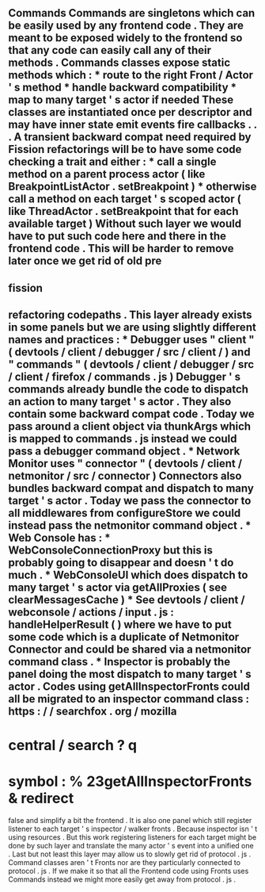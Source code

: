 #
Commands
Commands
are
singletons
which
can
be
easily
used
by
any
frontend
code
.
They
are
meant
to
be
exposed
widely
to
the
frontend
so
that
any
code
can
easily
call
any
of
their
methods
.
Commands
classes
expose
static
methods
which
:
*
route
to
the
right
Front
/
Actor
'
s
method
*
handle
backward
compatibility
*
map
to
many
target
'
s
actor
if
needed
These
classes
are
instantiated
once
per
descriptor
and
may
have
inner
state
emit
events
fire
callbacks
.
.
.
A
transient
backward
compat
need
required
by
Fission
refactorings
will
be
to
have
some
code
checking
a
trait
and
either
:
*
call
a
single
method
on
a
parent
process
actor
(
like
BreakpointListActor
.
setBreakpoint
)
*
otherwise
call
a
method
on
each
target
'
s
scoped
actor
(
like
ThreadActor
.
setBreakpoint
that
for
each
available
target
)
Without
such
layer
we
would
have
to
put
such
code
here
and
there
in
the
frontend
code
.
This
will
be
harder
to
remove
later
once
we
get
rid
of
old
pre
-
fission
-
refactoring
codepaths
.
This
layer
already
exists
in
some
panels
but
we
are
using
slightly
different
names
and
practices
:
*
Debugger
uses
"
client
"
(
devtools
/
client
/
debugger
/
src
/
client
/
)
and
"
commands
"
(
devtools
/
client
/
debugger
/
src
/
client
/
firefox
/
commands
.
js
)
Debugger
'
s
commands
already
bundle
the
code
to
dispatch
an
action
to
many
target
'
s
actor
.
They
also
contain
some
backward
compat
code
.
Today
we
pass
around
a
client
object
via
thunkArgs
which
is
mapped
to
commands
.
js
instead
we
could
pass
a
debugger
command
object
.
*
Network
Monitor
uses
"
connector
"
(
devtools
/
client
/
netmonitor
/
src
/
connector
)
Connectors
also
bundles
backward
compat
and
dispatch
to
many
target
'
s
actor
.
Today
we
pass
the
connector
to
all
middlewares
from
configureStore
we
could
instead
pass
the
netmonitor
command
object
.
*
Web
Console
has
:
*
WebConsoleConnectionProxy
but
this
is
probably
going
to
disappear
and
doesn
'
t
do
much
.
*
WebConsoleUI
which
does
dispatch
to
many
target
'
s
actor
via
getAllProxies
(
see
clearMessagesCache
)
*
See
devtools
/
client
/
webconsole
/
actions
/
input
.
js
:
handleHelperResult
(
)
where
we
have
to
put
some
code
which
is
a
duplicate
of
Netmonitor
Connector
and
could
be
shared
via
a
netmonitor
command
class
.
*
Inspector
is
probably
the
panel
doing
the
most
dispatch
to
many
target
'
s
actor
.
Codes
using
getAllInspectorFronts
could
all
be
migrated
to
an
inspector
command
class
:
https
:
/
/
searchfox
.
org
/
mozilla
-
central
/
search
?
q
=
symbol
:
%
23getAllInspectorFronts
&
redirect
=
false
and
simplify
a
bit
the
frontend
.
It
is
also
one
panel
which
still
register
listener
to
each
target
'
s
inspector
/
walker
fronts
.
Because
inspector
isn
'
t
using
resources
.
But
this
work
registering
listeners
for
each
target
might
be
done
by
such
layer
and
translate
the
many
actor
'
s
event
into
a
unified
one
.
Last
but
not
least
this
layer
may
allow
us
to
slowly
get
rid
of
protocol
.
js
.
Command
classes
aren
'
t
Fronts
nor
are
they
particularly
connected
to
protocol
.
js
.
If
we
make
it
so
that
all
the
Frontend
code
using
Fronts
uses
Commands
instead
we
might
more
easily
get
away
from
protocol
.
js
.
